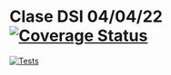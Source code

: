 # Clase DSI 04/04/22 [![Coverage Status](https://coveralls.io/repos/github/AlvaroRGZ/claseDSI/badge.svg?branch=)](https://coveralls.io/github/AlvaroRGZ/claseDSI?branch=)
[![Tests](https://github.com/AlvaroRGZ/claseDSI/actions/workflows/node.js.yml/badge.svg)](https://github.com/AlvaroRGZ/claseDSI/actions/workflows/node.js.yml)
